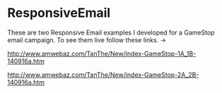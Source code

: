# ResponsiveEmail

These are two Responsive Email examples I developed for a GameStop email campaign. To see them live follow these links. ->

http://www.amwebaz.com/TanThe/New/index-GameStop-1A_1B-140916a.htm

http://www.amwebaz.com/TanThe/New/index-GameStop-2A_2B-140916a.htm
